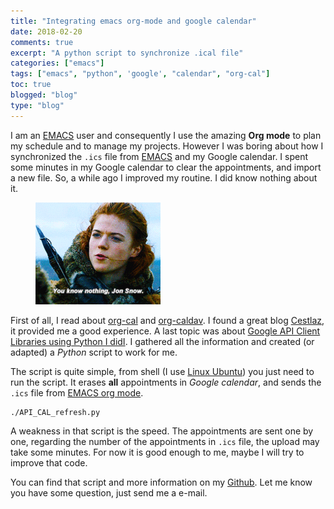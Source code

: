 ```yaml
---
title: "Integrating emacs org-mode and google calendar"
date: 2018-02-20
comments: true
excerpt: "A python script to synchronize .ical file"
categories: ["emacs"]
tags: ["emacs", "python", 'google', "calendar", "org-cal"]
toc: true
blogged: "blog"
type: "blog"
---
```


I am an [EMACS](https://www.gnu.org/software/emacs/) user and
consequently I use the amazing **Org mode** to plan my schedule and to
manage my projects. However I was boring about how I synchronized the
`.ics` file from [EMACS](https://www.gnu.org/software/emacs/) and my
Google calendar. I spent some minutes in my Google calendar to clear the
appointments, and import a new file. So, a while ago I improved my
routine. I did know nothing about it.

<figure>
  <img src="/post/pics/2018_02_20_knownothing.gif">
</figure>

First of all, I read about
[org-cal](https://github.com/myuhe/org-gcal.el) and
[org-caldav](https://github.com/dengste/org-caldav). I found a great
blog [Cestlaz](http://cestlaz.github.io/posts/using-emacs-26-gcal/#.Wo1OkeZG3ix),
it provided me a good experience. A last topic was about [Google API
Client Libraries using  Python I didI](https://developers.google.com/api-client-library/python/start/installation).
I gathered all the information and created (or adapted) a *Python*
script to work for me.

The script is quite simple, from shell (I use
[Linux Ubuntu](https://ubuntu-mate.org/)) you just need to run the script. It erases
**all** appointments in *Google calendar*, and sends the `.ics`
file from [EMACS org mode](https://orgmode.org/).

```shell
./API_CAL_refresh.py
```

A weakness in that script is the speed. The appointments are sent one by
one, regarding the number of the appointments in `.ics` file, the upload
may take some minutes. For now it is good enough to me, maybe I will try to
improve that code.

You can find that script and more information on my
[Github](https://github.com/rafatieppo/utils_py/tree/master/api_googlecal). Let
me know you have some question, just send me a e-mail.


